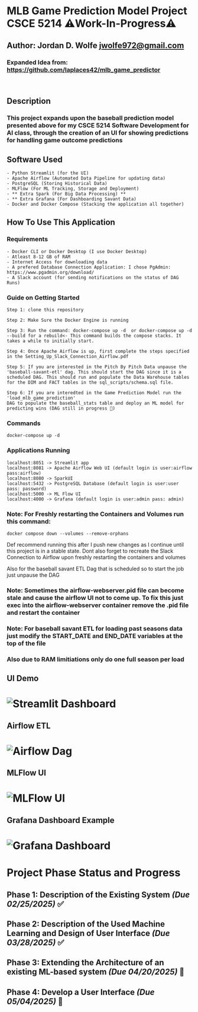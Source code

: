 # MLB Game Prediction Model Project CSCE 5214 ⚠️**Work-In-Progress**⚠️

## Author: Jordan D. Wolfe [jwolfe972@gmail.com](mailto:jwolfe972@gmail.com)

### Expanded Idea from: https://github.com/laplaces42/mlb_game_predictor
<br>

## Description

### This project expands upon the baseball prediction model presented above for my CSCE 5214 Software Development for AI class, through the creation of an UI for showing predictions for handling game outcome predictions

## Software Used
    - Python Streamlit (for the UI)
    - Apache Airflow (Automated Data Pipeline for updating data)
    - PostgreSQL (Storing Historical Data)
    - MLFlow (For ML Tracking, Storage and Deployment)
    - ** Extra Spark (For Big Data Processing) **
    - ** Extra Grafana (For Dashboarding Savant Data)
    - Docker and Docker Compose (Stacking the application all together)
    

## How To Use This Application

### Requirements
    - Docker CLI or Docker Desktop (I use Docker Desktop)
    - Atleast 8-12 GB of RAM
    - Internet Access for downloading data
    - A prefered Database Connection Application: I chose PgAdmin: https://www.pgadmin.org/download/
    - A Slack account (for sending notifications on the status of DAG Runs)

### Guide on Getting Started
    Step 1: clone this repository

    Step 2: Make Sure the Docker Engine is running

    Step 3: Run the command: docker-compose up -d  or docker-compose up -d --build for a rebuild<- This command builds the compose stacks. It takes a while to initially start.
    
    Step 4: Once Apache Airflow is up, first complete the steps specified in the Setting_Up_Slack_Connection_Airflow.pdf

    Step 5: If you are interested in the Pitch By Pitch Data unpause the 'baseball-savant-etl' dag. This should start the DAG since it is a scheduled DAG. This should run and populate the Data Warehouse tables for the DIM and FACT tables in the sql_scripts/schema.sql file.

    Step 6: If you are interedted in the Game Prediction Model run the 'load_mlb_game_prediction'
    DAG to populate the baseball_stats table and deploy an ML model for predicting wins (DAG still in progress 🚧)

### Commands
``` docker-compose up -d ```

### Applications Running

```localhost:8051 -> Streamlit app```
<br>
```localhost:8081 -> Apache Airflow Web UI (default login is user:airflow pass:airflow)```
<br>
```localhost:8080 -> SparkUI```
<br>
```localhost:5432 -> PostgreSQL Database (default login is user:user pass: password)```
<br>
```localhost:5000 -> ML Flow UI ```
<br>
```localhost:4000 -> Grafana (default login is user:admin pass: admin) ```


### Note: For Freshly restarting the Containers and Volumes run this command:
```docker compose down --volumes --remove-orphans ```

Def recommend running this after I push new changes as I continue 
until this project is in a stable state. Dont also forget to recreate the Slack Connection to Airflow upon freshly restarting the containers and volumes

Also for the baseball savant ETL Dag that is scheduled so to start the job just unpause the DAG



### Note: Sometimes the airflow-webserver.pid file can become stale and cause the airflow UI not to come up. To fix this just exec into the airflow-webserver container remove the .pid file and restart the container

### Note: For baseball savant ETL for loading past seasons data just modify the START_DATE and END_DATE variables at the top of the file
### Also due to RAM limitiations only do one full season per load

## UI Demo
# ![Streamlit Dashboard](/imgs/UI.png)

## Airflow ETL
# ![ Airflow Dag](/imgs/statcast_etl_dag.png)

## MLFlow UI
# ![ MLFlow UI](/imgs/mlflow.png)

## Grafana Dashboard Example
# ![Grafana Dashboard](/imgs/grafana.png)


# Project Phase Status and Progress
## **Phase 1:** Description of the Existing System *(Due 02/25/2025)* ✅

## **Phase 2:** Description of the Used Machine Learning and Design of User Interface *(Due 03/28/2025)* ✅

## **Phase 3:** Extending the Architecture of an existing ML-based system *(Due 04/20/2025)* 🚧

## **Phase 4:** Develop a User Interface *(Due 05/04/2025)* 🚧


